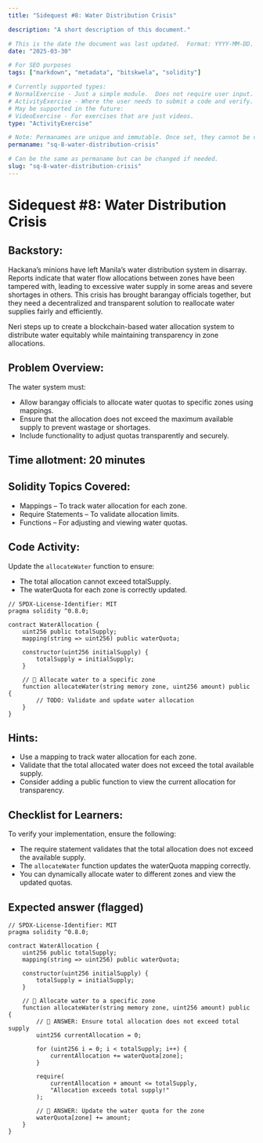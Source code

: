 ```yaml
---
title: "Sidequest #8: Water Distribution Crisis"

description: "A short description of this document."

# This is the date the document was last updated.  Format: YYYY-MM-DD.
date: "2025-03-30"

# For SEO purposes
tags: ["markdown", "metadata", "bitskwela", "solidity"]

# Currently supported types:
# NormalExercise - Just a simple module.  Does not require user input.
# ActivityExercise - Where the user needs to submit a code and verify.  As of now, no backend verification.
# May be supported in the future:
# VideoExercise - For exercises that are just videos.
type: "ActivityExercise"

# Note: Permanames are unique and immutable. Once set, they cannot be changed.  You may change the filename but not this.
permaname: "sq-8-water-distribution-crisis"

# Can be the same as permaname but can be changed if needed.
slug: "sq-8-water-distribution-crisis"
---
```


# Sidequest #8: Water Distribution Crisis

## Backstory:

Hackana’s minions have left Manila’s water distribution system in disarray. Reports indicate that water flow allocations between zones have been tampered with, leading to excessive water supply in some areas and severe shortages in others. This crisis has brought barangay officials together, but they need a decentralized and transparent solution to reallocate water supplies fairly and efficiently.

Neri steps up to create a blockchain-based water allocation system to distribute water equitably while maintaining transparency in zone allocations.

## Problem Overview:

The water system must:

- Allow barangay officials to allocate water quotas to specific zones using mappings.
- Ensure that the allocation does not exceed the maximum available supply to prevent wastage or shortages.
- Include functionality to adjust quotas transparently and securely.

## Time allotment: 20 minutes

## Solidity Topics Covered:

- Mappings – To track water allocation for each zone.
- Require Statements – To validate allocation limits.
- Functions – For adjusting and viewing water quotas.

## Code Activity:

Update the `allocateWater` function to ensure:

- The total allocation cannot exceed totalSupply.
- The waterQuota for each zone is correctly updated.

```solidity
// SPDX-License-Identifier: MIT
pragma solidity ^0.8.0;

contract WaterAllocation {
    uint256 public totalSupply;
    mapping(string => uint256) public waterQuota;

    constructor(uint256 initialSupply) {
        totalSupply = initialSupply;
    }

    // 🚩 Allocate water to a specific zone
    function allocateWater(string memory zone, uint256 amount) public {
        // TODO: Validate and update water allocation
    }
}
```

## Hints:

- Use a mapping to track water allocation for each zone.
- Validate that the total allocated water does not exceed the total available supply.
- Consider adding a public function to view the current allocation for transparency.

## Checklist for Learners:

To verify your implementation, ensure the following:

- The require statement validates that the total allocation does not exceed the available supply.
- The `allocateWater` function updates the waterQuota mapping correctly.
- You can dynamically allocate water to different zones and view the updated quotas.

## Expected answer (flagged)

```solidity
// SPDX-License-Identifier: MIT
pragma solidity ^0.8.0;

contract WaterAllocation {
    uint256 public totalSupply;
    mapping(string => uint256) public waterQuota;

    constructor(uint256 initialSupply) {
        totalSupply = initialSupply;
    }

    // 🚩 Allocate water to a specific zone
    function allocateWater(string memory zone, uint256 amount) public {
        // 🏁 ANSWER: Ensure total allocation does not exceed total supply
        uint256 currentAllocation = 0;

        for (uint256 i = 0; i < totalSupply; i++) {
            currentAllocation += waterQuota[zone];
        }

        require(
            currentAllocation + amount <= totalSupply,
            "Allocation exceeds total supply!"
        );

        // 🏁 ANSWER: Update the water quota for the zone
        waterQuota[zone] += amount;
    }
}
```
